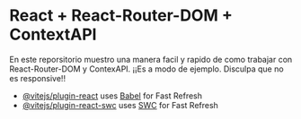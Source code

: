 # React + React-Router-DOM + ContextAPI

En este reporsitorio muestro una manera facil y rapido de como trabajar con React-Router-DOM y ContexAPI. ¡¡Es a modo de ejemplo. Disculpa que no es responsive!!

- [@vitejs/plugin-react](https://github.com/vitejs/vite-plugin-react/blob/main/packages/plugin-react/README.md) uses [Babel](https://babeljs.io/) for Fast Refresh
- [@vitejs/plugin-react-swc](https://github.com/vitejs/vite-plugin-react-swc) uses [SWC](https://swc.rs/) for Fast Refresh
